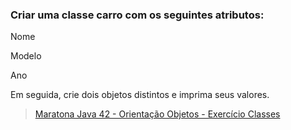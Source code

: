 ### Criar uma classe carro com os seguintes atributos:

Nome

Modelo

Ano

Em seguida, crie dois objetos distintos e imprima seus valores.

> [Maratona Java 42 - Orientação Objetos - Exercício Classes](https://www.youtube.com/watch?v=JbL4SAFORco&list=PL62G310vn6nFIsOCC0H-C2infYgwm8SWW&index=43)